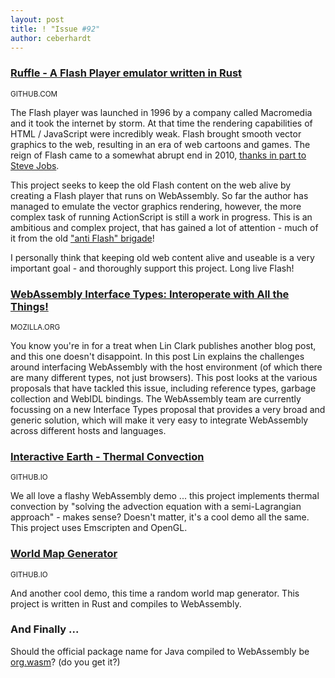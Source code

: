 ```yaml
---
layout: post
title: ! "Issue #92"
author: ceberhardt
---
```


### [Ruffle - A Flash Player emulator written in Rust](https://github.com/ruffle-rs/ruffle)

<small>GITHUB.COM</small>

The Flash player was launched in 1996 by a company called Macromedia and it took the internet by storm. At that time the rendering capabilities of HTML / JavaScript were incredibly weak. Flash brought smooth vector graphics to the web, resulting in an era of web cartoons and games. The reign of Flash came to a somewhat abrupt end in 2010, [thanks in part to Steve Jobs](https://en.wikipedia.org/wiki/Thoughts_on_Flash#%22Thoughts_on_Flash%22_open_letter).

This project seeks to keep the old Flash content on the web alive by creating a Flash player that runs on WebAssembly. So far the author has managed to emulate the vector graphics rendering, however, the more complex task of running ActionScript is still a work in progress. This is an ambitious and complex project, that has gained a lot of attention - much of it from the old ["anti Flash" brigade](https://twitter.com/WasmWeekly/status/1162631958645673985)!

I personally think that keeping old web content alive and useable is a very important goal - and thoroughly support this project. Long live Flash!

### [WebAssembly Interface Types: Interoperate with All the Things!](https://hacks.mozilla.org/2019/08/webassembly-interface-types/)

<small>MOZILLA.ORG</small>

You know you're in for a treat when Lin Clark publishes another blog post, and this one doesn't disappoint. In this post Lin explains the challenges around interfacing WebAssembly with the host environment (of which there are many different types, not just browsers). This post looks at the various proposals that have tackled this issue, including reference types, garbage collection and WebIDL bindings. The WebAssembly team are currently focussing on a new Interface Types proposal that provides a very broad and generic solution, which will make it very easy to integrate WebAssembly across different hosts and languages.

### [Interactive Earth - Thermal Convection](https://ian-r-rose.github.io/interactive_earth/index.html)

<small>GITHUB.IO</small>

We all love a flashy WebAssembly demo ... this project implements thermal convection by "solving the advection equation with a semi-Lagrangian approach" - makes sense? Doesn't matter, it's a cool demo all the same. This project uses Emscripten and OpenGL.

### [World Map Generator](https://rhysd.github.io/world-map-gen/)

<small>GITHUB.IO</small>

And another cool demo, this time a random world map generator. This project is written in Rust and compiles to WebAssembly.

### And Finally ...

Should the official package name for Java compiled to WebAssembly be [org.wasm](https://twitter.com/tomwhoscontrary/status/1164450911160348672)? (do you get it?)

